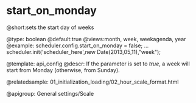 start_on_monday
=============

@short:sets the start day of weeks
	

@type: boolean
@default:true
@views:month, week, weekagenda, year
@example:
scheduler.config.start_on_monday = false;
...
scheduler.init('scheduler_here',new Date(2013,05,11),"week");


@template:	api_config
@descr:
If the parameter is set to *true*, a week will start from Monday (otherwise, from Sunday).

@relatedsample:
	01_initialization_loading/02_hour_scale_format.html

@apigroup: General settings/Scale